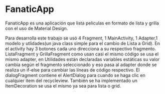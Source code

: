 # FanaticApp
FanaticApp es una aplicación que lista peliculas en formato de lista y grilla con el uso de Material Design.

Para desarrolla este trabajo se usó 4 Fragment, 1
MainActivity, 1 Adapter,1 modelo y utlidades(un java class
simple para el cambio de Lista a Grid).
En el activity hay 3 botones cada uno direcciona a su 
respectivo fragmento.
ListaFragment y GrillaFragment como usan casi el mismo 
código se usa el mismo adapter, en Utilidades están
declaradas variables estáticas su valor cambia según el 
fragmento seleccionado y eso pasa al adapter donde se 
realiza un if-else para cambiar las líneas de código respectivo.
El dialogFragment contiene el AlertDialog para cuando se 
haga clic en cualquier item del recycleview.
También se ha implementado un ItemDecoration se usa el mismo ya sea para lista o 
grid.
